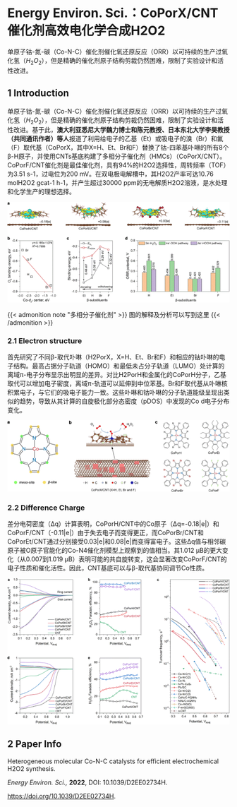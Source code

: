 # Energy Environ. Sci.：CoPorX/CNT催化剂高效电化学合成H2O2


单原子钴-氮-碳（Co-N-C）催化剂催化氧还原反应（ORR）以可持续的生产过氧化氢（$H_2O_2$），但是精确的催化剂原子结构剪裁仍然困难，限制了实验设计和活性改进。

<!--more-->

## 1 Introduction

单原子钴-氮-碳（Co-N-C）催化剂催化氧还原反应（ORR）以可持续的生产过氧化氢（$H_2O_2$），但是精确的催化剂原子结构剪裁仍然困难，限制了实验设计和活性改进。基于此，**澳大利亚悉尼大学魏力博士和陈元教授、日本东北大学李昊教授（共同通讯作者）等人**报道了利用给电子的乙基（Et）或吸电子的溴（Br）和氟（F）取代基（CoPorX，其中X=H、Et、Br和F）替换了钴-四苯基卟啉的所有8个β-H原子，并使用CNTs基底构建了多相分子催化剂（HMCs）（CoPorX/CNT）。CoPorF/CNT催化剂是最佳催化剂，具有94%的H2O2选择性，周转频率（TOF）为3.51 s-1，过电位为200 mV。在双电极电解槽中，其H2O2产率可达10.76 molH2O2 gcat-1 h-1，并产生超过30000 ppm的无电解质H2O2溶液，是水处理和化学生产的理想选择。

![fig-01](./imgs/01-EES-fig-0.png)

{{< admonition note "多相分子催化剂" >}}
图的解释及分析可以写到这里
{{< /admonition >}}

### 2.1 Electron structure

首先研究了不同β-取代卟啉（H2PorX，X=H、Et、Br和F）和相应的钴卟啉的电子结构。最高占据分子轨道（HOMO）和最低未占分子轨道（LUMO）处计算的离域π-电子分布显示出明显的差异。对比H2PorH和金属化的CoPorH分子，乙基取代可以增加电子密度，离域π-轨道可以延伸到中位苯基。Br和F取代基从卟啉核积累电子，与它们的吸电子能力一致。这些卟啉和钴卟啉的分子轨道能级呈现出类似的趋势，导致从其计算的自旋极化部分态密度（pDOS）中发现的Co d电子分布变化。

![fig-02](./imgs/01-EES-fig-1.png)

### 2.2 Difference Charge

差分电荷密度（Δq）计算表明，CoPorH/CNT中的Co原子（Δq=-0.18|e|）和CoPorF/CNT（-0.11|e|）由于失去电子而变得更正，而CoPorBr/CNT和CoPorEt/CNT通过分别接受0.03|e|和0.08|e|而变得富电子。这些Δq值与相邻碳原子被O原子官能化的Co-N4催化剂模型上观察到的值相当。其1.012 µB的更大变化（从0.007到1.019 µB）表明可能的共自旋转变，这会显著改变CoPorF/CNT的电子性质和催化活性。因此，CNT基底可以与β-取代基协同调节Co性质。

![fig-03](./imgs/01-EES-fig-2.png)

## 2 Paper Info

Heterogeneous molecular Co-N-C catalysts for efficient electrochemical H2O2 synthesis. 

*Energy Environ. Sci.,* **2022**, DOI: 10.1039/D2EE02734H.

https://doi.org/10.1039/D2EE02734H.


